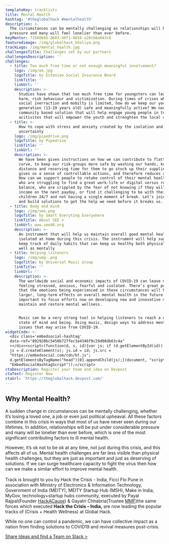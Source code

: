 ```yaml
---
templateKey: tracklists
title: Mental Health
hashtag: '#theglobalhack #mentalhealth'
description: >-
  The circumstances can be mentally challenging as relationships will be under
  pressure and many will feel lonelier than ever before.
keyMentor: 71560666-8603-46f1-8016-a20cb8a643c8
featuredimage: /img/globalhack_khaliya.png
trackLogo: /img/mental_health.jpg
challengesTitle: Challenges set by our partners
challengesDescription: ''
challenges:
  - title: Too much free time or not enough meaningful involvement?
    logo: /img/ee.jpg
    logoTitle: by Estonian Social Insurance Board
    linkTitle: ''
    linkUrl: ''
    description: >-
      Studies have shown that too much free time for youngsters can lead to self
      harm, risk behaviour and victimization. During times of crises when direct
      social inerraction and mobilty is limited, how do we keep our young
      generation (13-19 years old) safe and meaningfully active? We need a
      community based solution that will help engage young people in to
      acitivites that will empower the youth and strenghten the local community.
  - title: >-
      How to cope with stress and anxiety created by the isolation and
      uncertainty
    logo: /img/pipedrive.png
    logoTitle: by Pipedrive
    linkTitle: ''
    linkUrl: ''
    description: >-
      We have been given instructions on how we can contribute to flatten the
      curve, to keep our risk-groups more safe by washing our hands, keeping our
      distance and reserving time for them to go stock up their supplies. This
      gives us a sense of controllable actions, and therefore reduces anxiety.
      How can we support people to retake control of their mental health; those
      who are struggling to find a great work-life or digital versus real life
      balance, who are crippled by the fear of not knowing if they will have any
      income on the next payday, or find it challenging to be with their
      children 24/7 and not having a single moment of break. Let’s join forces
      and build solutions to get the help we need before it breaks us.
  - title: Body and mind
    logo: /img/see.png
    logoTitle: by Smart Everyting Everywhere
    linkTitle: About SEE >
    linkUrl: www.see40.org
    description: >-
      An instrument that will help us maintain overall good mental health while
      isolated at home during this crisis. The instrument will help suggest and
      keep track of daily habits that can keep us healthy both physically, as
      well as mentally
  - title: Helping listeners
    logo: /img/umg-.png
    logoTitle: by Universal Music Group
    linkTitle: ''
    linkUrl: ''
    description: >-
      The worldwide social and economic impacts of COVID-19 can leave many
      feeling stressed, anxious, fearful and isolated. There’s great potential
      that the emotions being experienced in these circumstances will have
      larger, long-term effects on overall mental health in the future. So, it’s
      important to focus efforts now on developing new and innovative methods to
      maintain and restore mental wellness.


      Music can be a very strong tool in helping listeners to reach a desired
      state of mind and being. Using music, design ways to address mental health
      issues that may arise from COVID-19.
widgetCode: >-
  <div class='embedsocial-hashtag'
  data-ref="892920bc5458b727fec3a4346f9c29d08db63c4a"
  ></div><script>(function(d, s, id){var js; if (d.getElementById(id)) {return;}
  js = d.createElement(s); js.id = id; js.src =
  "https://embedsocial.com/cdn/ht.js";
  d.getElementsByTagName("head")[0].appendChild(js);}(document, "script",
  "EmbedSocialHashtagScript"));</script>
ctaDescription: Register your team and idea on Devpost
ctaText: Register Now
ctaUrl: 'https://theglobalhack.devpost.com/'
---
```

## Why Mental Health?

A sudden change in circumstances can be mentally challenging, whether it’s losing a loved one, a job or even just political upheaval. All these factors combine in this crisis in ways that most of us have never seen during our lifetimes. In addition, relationships will be put under considerable pressure and many will be lonelier than ever before, which is one of the most significant contributing factors to ill mental health.

However, it’s ok not to be ok at any time, not just during this crisis, and this affects all of us. Mental health challenges are far less visible than physical health challenges, but they are just as important and just as deserving of solutions. If we can surge healthcare capacity to fight the virus then how can we make a similar effort to improve mental health.\
\
Track is brought to you by Hack the Crisis - India, Ficci Flo Pune in association with Ministry of Electronics & Information Technology, Government of India (MEITY), MEITY Startup Hub (MSH), Make in India, MyGov, technology+startup hubs community, executed by Payal Rajpal(Founder [HackA​Cause](http://www.hackacause.in/page5.html)) & Gayatri Chhabria(Trustee [MMF](https://www.mmpc.in/who-we-are.html))the same forces which executed **Hack the Crisis – India,** are now leading the popular tracks of (Crisis + Health Wellness) at Global Hack.

While no one can control a pandemic, we can have collective impact as a nation from finding solutions to COVID19 and revival measures post-crisis.

[Share Ideas and find a Team on Slack >](http://theglobalhack.com/slack)
